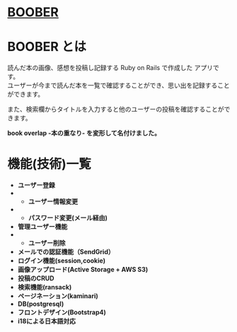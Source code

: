 # [BOOBER](https://boober-iyefvtwh-27069184.herokuapp.com/)
# BOOBER とは
  <p>読んだ本の画像、感想を投稿し記録する Ruby on Rails で作成した アプリです。<br>
  ユーザーが今まで読んだ本を一覧で確認することができ、思い出を記録することができます。</p>
  <p>また、検索欄からタイトルを入力すると他のユーザーの投稿を確認することができます。</p>
  <p><strong> book overlap -本の重なり- </string>を変形して名付けました。</p>

# 機能(技術)一覧
 - ユーザー登録
 - - ユーザー情報変更
 - - パスワード変更(メール経由)
 - 管理ユーザー機能
 - - ユーザー削除
 - メールでの認証機能（SendGrid）
 - ログイン機能(session,cookie)
 - 画像アップロード(Active Storage + AWS S3)
 - 投稿のCRUD
 - 検索機能(ransack)
 - ページネーション(kaminari)
 - DB(postgresql)
 - フロントデザイン(Bootstrap4)
 - i18による日本語対応
